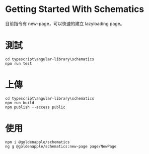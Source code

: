 # Getting Started With Schematics

目前指令有 new-page，可以快速的建立 lazyloading page。

# 測試

    cd typescript\angular-library\schematics
    npm run test

# 上傳

    cd typescript\angular-library\schematics
    npm run build
    npm publish --access public

# 使用

    npm i @goldenapple/schematics
    ng g @goldenapple/schematics:new-page page/NewPage
